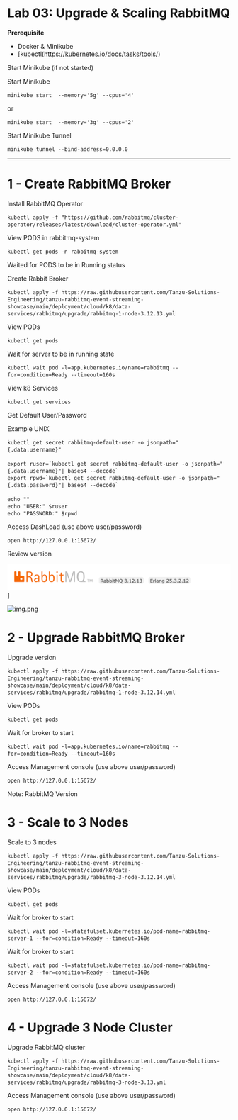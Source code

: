 # Lab 03: Upgrade & Scaling RabbitMQ


**Prerequisite**
- Docker & Minikube
- [kubectl(https://kubernetes.io/docs/tasks/tools/)

Start Minikube (if not started)

Start Minikube

```shell
minikube start  --memory='5g' --cpus='4'
```
or

```shell
minikube start  --memory='3g' --cpus='2'
```
Start Minikube Tunnel

```shell
minikube tunnel --bind-address=0.0.0.0
```

-----------------------------------------
# 1 - Create RabbitMQ Broker


Install RabbitMQ Operator

```shell
kubectl apply -f "https://github.com/rabbitmq/cluster-operator/releases/latest/download/cluster-operator.yml"
```

View PODS in rabbitmq-system

```shell
kubectl get pods -n rabbitmq-system
```

Waited for PODS to be in Running status

Create Rabbit Broker

```shell
kubectl apply -f https://raw.githubusercontent.com/Tanzu-Solutions-Engineering/tanzu-rabbitmq-event-streaming-showcase/main/deployment/cloud/k8/data-services/rabbitmq/upgrade/rabbitmq-1-node-3.12.13.yml
```

View PODs

```shell
kubectl get pods
```

Wait for server to be in running state

```shell
kubectl wait pod -l=app.kubernetes.io/name=rabbitmq --for=condition=Ready --timeout=160s
```

View k8 Services
```shell
kubectl get services
```

Get Default User/Password

Example UNIX
```shell
kubectl get secret rabbitmq-default-user -o jsonpath="{.data.username}"

export ruser=`kubectl get secret rabbitmq-default-user -o jsonpath="{.data.username}"| base64 --decode`
export rpwd=`kubectl get secret rabbitmq-default-user -o jsonpath="{.data.password}"| base64 --decode`

echo ""
echo "USER:" $ruser
echo "PASSWORD:" $rpwd
```


Access DashLoad (use above user/password)

```shell
open http://127.0.0.1:15672/
```

Review version

![rabbitmq_version.png](img/rabbitmq_version.png)]

![img.png](img/img.png)


# 2 - Upgrade RabbitMQ Broker

Upgrade version
```shell
kubectl apply -f https://raw.githubusercontent.com/Tanzu-Solutions-Engineering/tanzu-rabbitmq-event-streaming-showcase/main/deployment/cloud/k8/data-services/rabbitmq/upgrade/rabbitmq-1-node-3.12.14.yml
```

View PODs

```shell
kubectl get pods
```

Wait for broker to start
```shell
kubectl wait pod -l=app.kubernetes.io/name=rabbitmq --for=condition=Ready --timeout=160s
```

Access Management console (use above user/password)

```shell
open http://127.0.0.1:15672/
```

Note: RabbitMQ Version

# 3 - Scale to 3 Nodes

Scale to 3 nodes
```shell
kubectl apply -f https://raw.githubusercontent.com/Tanzu-Solutions-Engineering/tanzu-rabbitmq-event-streaming-showcase/main/deployment/cloud/k8/data-services/rabbitmq/upgrade/rabbitmq-3-node-3.12.14.yml
```


View PODs

```shell
kubectl get pods
```

Wait for broker to start
```shell
kubectl wait pod -l=statefulset.kubernetes.io/pod-name=rabbitmq-server-1 --for=condition=Ready --timeout=160s
```

Wait for broker to start
```shell
kubectl wait pod -l=statefulset.kubernetes.io/pod-name=rabbitmq-server-2 --for=condition=Ready --timeout=160s
```

Access Management console (use above user/password)

```shell
open http://127.0.0.1:15672/
```

# 4 - Upgrade 3 Node Cluster

Upgrade RabbitMQ cluster

```shell
kubectl apply -f https://raw.githubusercontent.com/Tanzu-Solutions-Engineering/tanzu-rabbitmq-event-streaming-showcase/main/deployment/cloud/k8/data-services/rabbitmq/upgrade/rabbitmq-3-node-3.13.yml
```


Access Management console (use above user/password)

```shell
open http://127.0.0.1:15672/
```
